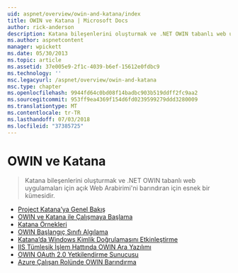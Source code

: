 ```yaml
---
uid: aspnet/overview/owin-and-katana/index
title: OWIN ve Katana | Microsoft Docs
author: rick-anderson
description: Katana bileşenlerini oluşturmak ve .NET OWIN tabanlı web uygulamaları için açık Web Arabirimi'ni barındıran için esnek bir kümesidir.
ms.author: aspnetcontent
manager: wpickett
ms.date: 05/30/2013
ms.topic: article
ms.assetid: 37e005e9-2f1c-4039-b6ef-15612e0fdbc9
ms.technology: ''
msc.legacyurl: /aspnet/overview/owin-and-katana
msc.type: chapter
ms.openlocfilehash: 9944fd64c0bd08f14badbc903b519ddff2fc9aa2
ms.sourcegitcommit: 953ff9ea4369f154d6fd0239599279ddd3280009
ms.translationtype: MT
ms.contentlocale: tr-TR
ms.lasthandoff: 07/03/2018
ms.locfileid: "37385725"
---
```

<a name="owin-and-katana"></a>OWIN ve Katana
====================
> Katana bileşenlerini oluşturmak ve .NET OWIN tabanlı web uygulamaları için açık Web Arabirimi'ni barındıran için esnek bir kümesidir.


- [Project Katana’ya Genel Bakış](an-overview-of-project-katana.md)
- [OWIN ve Katana ile Çalışmaya Başlama](getting-started-with-owin-and-katana.md)
- [Katana Örnekleri](katana-samples.md)
- [OWIN Başlangıç Sınıfı Algılama](owin-startup-class-detection.md)
- [Katana’da Windows Kimlik Doğrulamasını Etkinleştirme](enabling-windows-authentication-in-katana.md)
- [IIS Tümleşik İşlem Hattında OWIN Ara Yazılımı](owin-middleware-in-the-iis-integrated-pipeline.md)
- [OWIN OAuth 2.0 Yetkilendirme Sunucusu](owin-oauth-20-authorization-server.md)
- [Azure Çalışan Rolünde OWIN Barındırma](host-owin-in-an-azure-worker-role.md)
